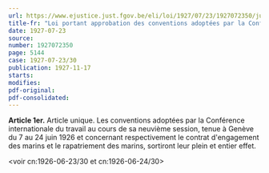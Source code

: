 ```yaml
---
url: https://www.ejustice.just.fgov.be/eli/loi/1927/07/23/1927072350/justel
title-fr: "Loi portant approbation des conventions adoptées par la Conférence internationale du travail au cours de sa neuvième session, tenue à Genève du 7 au 24 juin 1926 et concernant respectivement le contrat d'engagement des marins et le rapatriement des marins."
date: 1927-07-23
source:
number: 1927072350
page: 5144
case: 1927-07-23/30
publication: 1927-11-17
starts:
modifies:
pdf-original:
pdf-consolidated:
---
```


**Article 1er.** Article unique. Les conventions adoptées par la Conférence internationale du travail au cours de sa neuvième session, tenue à Genève du 7 au 24 juin 1926 et concernant respectivement le contrat d'engagement des marins et le rapatriement des marins, sortiront leur plein et entier effet.

<voir cn:1926-06-23/30 et cn:1926-06-24/30>
